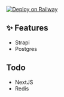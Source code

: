 [![Deploy on Railway](https://railway.app/button.svg)](https://railway.app/template/H7Hd5f?referralCode=I9okFq)

## ✨ Features

- Strapi
- Postgres

## Todo

- NextJS
- Redis
